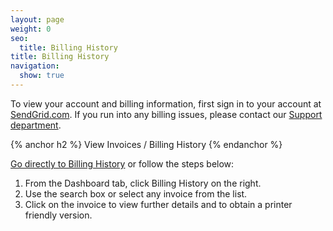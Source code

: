 ```yaml
---
layout: page
weight: 0
seo:
  title: Billing History
title: Billing History
navigation:
  show: true
---
```


To view your account and billing information, first sign in to your account at [SendGrid.com](https://sendgrid.com). If you run into any billing issues, please contact our [Support department](http://support.sendgrid.com).

{% anchor h2 %}
View Invoices / Billing History
{% endanchor %}

[Go directly to Billing History](https://sendgrid.com/billing "SendGrid Billing") or follow the steps below:

1.  From the Dashboard tab, click Billing History on the right.
2.  Use the search box or select any invoice from the list.
3.  Click on the invoice to view further details and to obtain a printer friendly version.
